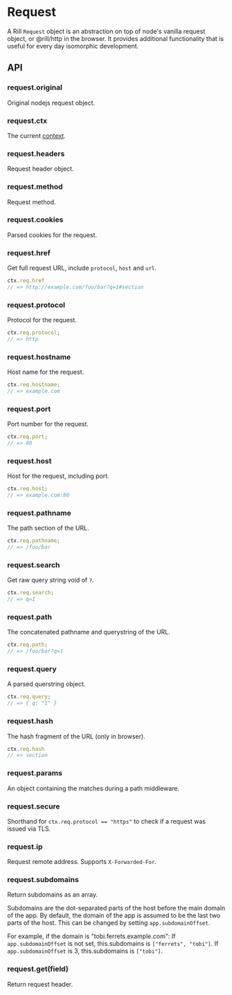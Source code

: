 # Request

  A Rill `Request` object is an abstraction on top of node's vanilla request object,
  or @rill/http in the browser.
  It provides additional functionality that is useful for every day isomorphic development.

## API

### request.original
 
 Original nodejs request object.

### request.ctx

 The current [context](https://github.com/rill-js/rill/blob/master/docs/api/context.md).

### request.headers

 Request header object.

### request.method

 Request method.

### request.cookies

 Parsed cookies for the request.

### request.href

  Get full request URL, include `protocol`, `host` and `url`.

```js
ctx.req.href
// => http://example.com/foo/bar?q=1#section
```

### request.protocol

 Protocol for the request.

```js
ctx.req.protocol;
// => http
```

### request.hostname
  
 Host name for the request.

```js
ctx.req.hostname;
// => example.com
```

### request.port
  
 Port number for the request.

```js
ctx.req.port;
// => 80
```

### request.host
  
 Host for the request, including port.

```js
ctx.req.host;
// => example.com:80
```

### request.pathname

 The path section of the URL.

```js
ctx.req.pathname;
// => /foo/bar
```

### request.search

  Get raw query string void of `?`.

```js
ctx.req.search;
// => q=1
```

### request.path

 The concatenated pathname and querystring of the URL.

```js
ctx.req.path;
// => /foo/bar?q=1
```

### request.query

 A parsed querstring object.

 ```js
ctx.req.query;
// => { q: "1" }
```

### request.hash

 The hash fragment of the URL (only in browser).

```js
ctx.req.hash
// => section
```

### request.params

 An object containing the matches during a path middleware.

### request.secure

  Shorthand for `ctx.req.protocol == "https"` to check if a request was
  issued via TLS.

### request.ip

  Request remote address. Supports `X-Forwarded-For`.

### request.subdomains

  Return subdomains as an array.

  Subdomains are the dot-separated parts of the host before the main domain of
  the app. By default, the domain of the app is assumed to be the last two
  parts of the host. This can be changed by setting `app.subdomainOffset`.

  For example, if the domain is "tobi.ferrets.example.com":
  If `app.subdomainOffset` is not set, this.subdomains is `["ferrets", "tobi"]`.
  If `app.subdomainOffset` is 3, this.subdomains is `["tobi"]`.

### request.get(field)

  Return request header.